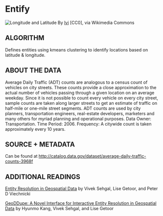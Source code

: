 # Entify

![Longitude and Latitude](https://github.com/rebeccabilbro/entify/blob/master/images/Mapa_coordenadas_geogr%C3%A1ficas_editado.jpg)
By [Ivi](http://geofagia.blogspot.com.br/) [CC0], via Wikimedia Commons

## ALGORITHM
Defines entities using kmeans clustering to identify locations based on
latitude & longitude.

## ABOUT THE DATA
Average Daily Traffic (ADT) counts are analogous to a census count of
vehicles on city streets. These counts provide a close approximation
to the actual number of vehicles passing through a given location on
an average weekday. Since it is not possible to count every vehicle on
every city street, sample counts are taken along larger streets to get
an estimate of traffic on half-mile or one-mile street segments. ADT
counts are used by city planners, transportation engineers, real-estate
developers, marketers and many others for myriad planning and operational
purposes. Data Owner: Transportation. Time Period: 2006. Frequency: A
citywide count is taken approximately every 10 years.

## SOURCE + METADATA
Can be found at http://catalog.data.gov/dataset/average-daily-traffic-counts-3968f

## ADDITIONAL READINGS
[Entity Resolution in Geospatial Data](http://linqs.cs.umd.edu/basilic/web/Publications/2006/entity-res-geodata/sehgal-acmgis06.pdf) by Vivek Sehgal, Lise Getoor, and Peter D Viechnicki

[GeoDDupe: A Novel Interface for Interactive Entity Resolution in Geospatial Data](http://linqs.umiacs.umd.edu/projects/geoddupe/IV07-Kang.pdf) by Hyunmo Kang, Vivek Sehgal, and Lise Getoor
